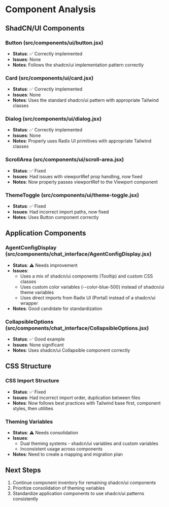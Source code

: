 # Component Analysis

## ShadCN/UI Components

### Button (src/components/ui/button.jsx)
- **Status**: ✅ Correctly implemented
- **Issues**: None
- **Notes**: Follows the shadcn/ui implementation pattern correctly

### Card (src/components/ui/card.jsx)
- **Status**: ✅ Correctly implemented
- **Issues**: None
- **Notes**: Uses the standard shadcn/ui pattern with appropriate Tailwind classes

### Dialog (src/components/ui/dialog.jsx)
- **Status**: ✅ Correctly implemented
- **Issues**: None
- **Notes**: Properly uses Radix UI primitives with appropriate Tailwind classes

### ScrollArea (src/components/ui/scroll-area.jsx)
- **Status**: ✅ Fixed
- **Issues**: Had issues with viewportRef prop handling, now fixed
- **Notes**: Now properly passes viewportRef to the Viewport component

### ThemeToggle (src/components/ui/theme-toggle.jsx)
- **Status**: ✅ Fixed
- **Issues**: Had incorrect import paths, now fixed
- **Notes**: Uses Button component correctly

## Application Components

### AgentConfigDisplay (src/components/chat_interface/AgentConfigDisplay.jsx)
- **Status**: ⚠️ Needs improvement
- **Issues**:
  - Uses a mix of shadcn/ui components (Tooltip) and custom CSS classes
  - Uses custom color variables (--color-blue-500) instead of shadcn/ui theme variables
  - Uses direct imports from Radix UI (Portal) instead of a shadcn/ui wrapper
- **Notes**: Good candidate for standardization

### CollapsibleOptions (src/components/chat_interface/CollapsibleOptions.jsx)
- **Status**: ✅ Good example
- **Issues**: None significant
- **Notes**: Uses shadcn/ui Collapsible component correctly

## CSS Structure

### CSS Import Structure
- **Status**: ✅ Fixed
- **Issues**: Had incorrect import order, duplication between files
- **Notes**: Now follows best practices with Tailwind base first, component styles, then utilities

### Theming Variables
- **Status**: ⚠️ Needs consolidation
- **Issues**:
  - Dual theming systems - shadcn/ui variables and custom variables
  - Inconsistent usage across components
- **Notes**: Need to create a mapping and migration plan

## Next Steps

1. Continue component inventory for remaining shadcn/ui components
2. Prioritize consolidation of theming variables
3. Standardize application components to use shadcn/ui patterns consistently
